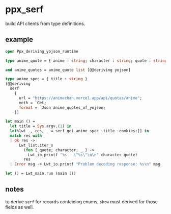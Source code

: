 # ppx_serf
build API clients from type definitions.
## example
```ocaml
open Ppx_deriving_yojson_runtime

type anime_quote = { anime : string; character : string; quote : string }

and anime_quotes = anime_quote list [@@deriving yojson]

type anime_spec = { title : string }
[@@deriving
  serf
    {
      url = "https://animechan.vercel.app/api/quotes/anime";
      meth = `Get;
      format = `Json anime_quotes_of_yojson;
    }]

let main () =
  let title = Sys.argv.(1) in
  let%lwt _, res, _ = serf_get_anime_spec ~title ~cookies:[] in
  match res with
  | Ok res ->
      Lwt_list.iter_s
        (fun { quote; character; _ } ->
          Lwt_io.printf "%s - \"%s\"\n\n" character quote)
        res
  | Error msg -> Lwt_io.printf "Problem decoding response: %s\n" msg

let () = Lwt_main.run (main ())
```
## notes
to derive `serf` for records containing enums, `show` must derived for those fields as well.